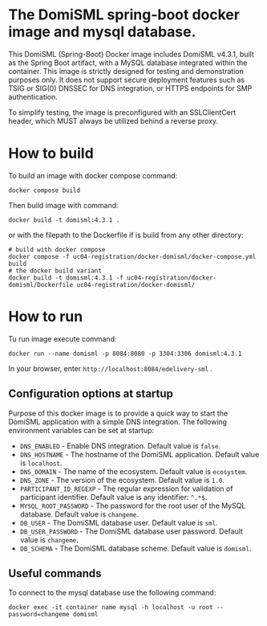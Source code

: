 The DomiSML spring-boot docker image and mysql database.
================================

This DomiSML (Spring-Boot) Docker image includes DomiSML v4.3.1, built as the Spring Boot artifact, with a MySQL database integrated within the container. This image is strictly designed for testing and demonstration purposes only. It does not support secure deployment features such as TSIG or SIG(0) DNSSEC for DNS integration, or HTTPS endpoints for SMP authentication.

To simplify testing, the image is preconfigured with an SSLClientCert header, which MUST always be utilized behind a reverse proxy.

# How to build

To build an image with docker compose command:

    docker compose build

Then build image with command:

    docker build -t domisml:4.3.1 .

or with the filepath to the Dockerfile if is build from any other directory:

    # build with docker compose
    docker compose -f uc04-registration/docker-domisml/docker-compose.yml build
    # the docker build variant
    docker build -t domisml:4.3.1 -f uc04-registration/docker-domisml/Dockerfile uc04-registration/docker-domisml/


# How to run

Tu run image execute command:

    docker run --name domisml -p 8084:8080 -p 3304:3306 domisml:4.3.1

In your browser, enter `http://localhost:8084/edelivery-sml` .

## Configuration options at startup

Purpose of this docker image is to provide a quick way to start the DomiSML application with a simple DNS integration. The following environment variables can be set at startup:
 
- `DNS_ENABLED` - Enable DNS integration. Default value is `false`.
- `DNS_HOSTNAME` - The hostname of the DomiSML application. Default value is `localhost`.
- `DNS_DOMAIN` - The name of the ecosystem. Default value is `ecosystem`.
- `DNS_ZONE` - The version of the ecosystem. Default value is `1.0`.
- `PARTICIPANT_ID_REGEXP` - The regular expression for validation of participant identifier. Default value is any identifier: `^.*$`.
- `MYSQL_ROOT_PASSWORD` - The password for the root user of the MySQL database. Default value is `changeme`.
- `DB_USER` - The DomiSML database user. Default value is `sml`.
- `DB_USER_PASSWORD` - The DomiSML database user password. Default value is `changeme`.
- `DB_SCHEMA` - The DomiSML database scheme. Default value is `domisml`.



## Useful commands

To connect to the mysql database use the following command:

    docker exec -it container name mysql -h localhost -u root --password=changeme domisml
